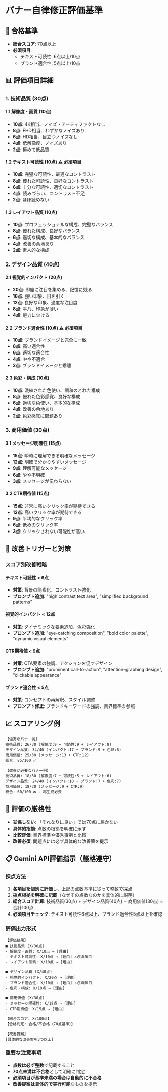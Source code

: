 # バナー自律修正評価基準

## 🎯 合格基準
- **総合スコア**: 70点以上
- **必須項目**:
  - テキスト可読性: 6点以上/10点
  - ブランド適合性: 5点以上/10点

## 📊 評価項目詳細

### 1. 技術品質 (30点)
#### 1.1 解像度・画質 (10点)
- **10点**: 4K相当、ノイズ・アーティファクトなし
- **8点**: FHD相当、わずかなノイズあり
- **6点**: HD相当、目立つノイズなし
- **4点**: 低解像度、ノイズあり
- **2点**: 極めて低品質

#### 1.2 テキスト可読性 (10点) ⚠️ 必須項目
- **10点**: 完璧な可読性、最適なコントラスト
- **8点**: 優れた可読性、良好なコントラスト
- **6点**: 十分な可読性、適切なコントラスト
- **4点**: 読みづらい、コントラスト不足
- **2点**: ほぼ読めない

#### 1.3 レイアウト品質 (10点)
- **10点**: プロフェッショナルな構成、完璧なバランス
- **8点**: 優れた構成、良好なバランス
- **6点**: 適切な構成、基本的なバランス
- **4点**: 改善の余地あり
- **2点**: 素人的な構成

### 2. デザイン品質 (40点)
#### 2.1 視覚的インパクト (20点)
- **20点**: 即座に注目を集める、記憶に残る
- **16点**: 強い印象、目を引く
- **12点**: 良好な印象、適度な注目度
- **8点**: 平凡、印象が薄い
- **4点**: 魅力に欠ける

#### 2.2 ブランド適合性 (10点) ⚠️ 必須項目
- **10点**: ブランドイメージと完全に一致
- **8点**: 高い適合性
- **6点**: 適切な適合性
- **4点**: やや不適合
- **2点**: ブランドイメージと乖離

#### 2.3 色彩・構成 (10点)
- **10点**: 洗練された色使い、調和のとれた構成
- **8点**: 優れた色彩感覚、良好な構成
- **6点**: 適切な色使い、基本的な構成
- **4点**: 改善の余地あり
- **2点**: 色彩感覚に問題あり

### 3. 商用価値 (30点)
#### 3.1 メッセージ明確性 (15点)
- **15点**: 瞬時に理解できる明確なメッセージ
- **12点**: 明確で分かりやすいメッセージ
- **9点**: 理解可能なメッセージ
- **6点**: やや不明確
- **3点**: メッセージが伝わらない

#### 3.2 CTR期待値 (15点)
- **15点**: 非常に高いクリック率が期待できる
- **12点**: 高いクリック率が期待できる
- **9点**: 平均的なクリック率
- **6点**: 低めのクリック率
- **3点**: クリックされない可能性が高い

## 🔧 改善トリガーと対策

### スコア別改善戦略
#### テキスト可読性 < 6点
- **対策**: 背景の簡素化、コントラスト強化
- **プロンプト追加**: "high contrast text area", "simplified background patterns"

#### 視覚的インパクト < 12点
- **対策**: ダイナミックな要素追加、色彩強化
- **プロンプト追加**: "eye-catching composition", "bold color palette", "dynamic visual elements"

#### CTR期待値 < 9点
- **対策**: CTA要素の強調、アクションを促すデザイン
- **プロンプト追加**: "prominent call-to-action", "attention-grabbing design", "clickable appearance"

#### ブランド適合性 < 5点
- **対策**: コンセプトの再解釈、スタイル調整
- **プロンプト修正**: ブランドキーワードの強調、業界標準の参照

## 📈 スコアリング例

```
【優秀なバナー例】
技術品質: 26/30 (解像度:9 + 可読性:9 + レイアウト:8)
デザイン品質: 34/40 (インパクト:17 + ブランド:9 + 色彩:8)
商用価値: 25/30 (メッセージ:13 + CTR:12)
総合: 85/100 ✅

【改善が必要なバナー例】
技術品質: 18/30 (解像度:7 + 可読性:5 + レイアウト:6)
デザイン品質: 24/40 (インパクト:10 + ブランド:7 + 色彩:7)
商用価値: 18/30 (メッセージ:9 + CTR:9)
総合: 60/100 ❌ → 再生成必要
```

## 🎯 評価の厳格性

- **妥協しない**: 「それなりに良い」では70点に届かない
- **具体的指摘**: 点数の根拠を明確に示す
- **比較評価**: 業界標準や優秀事例と比較
- **改善必須**: 問題点には必ず具体的な改善策を提示

## 📋 Gemini API評価指示（厳格遵守）

### 採点方法
1. **各項目を個別に評価**し、上記の点数基準に従って整数で採点
2. **採点根拠を明確に記載**（なぜその点数なのかを具体的に説明）
3. **総合スコア計算**: 技術品質(30点) + デザイン品質(40点) + 商用価値(30点) = 合計100点
4. **必須項目チェック**: テキスト可読性6点以上、ブランド適合性5点以上を確認

### 評価出力形式
```
【評価結果】
■ 技術品質 (X/30点)
- 解像度・画質: X/10点 → [理由]
- テキスト可読性: X/10点 → [理由] ⚠️必須項目
- レイアウト品質: X/10点 → [理由]

■ デザイン品質 (X/40点)  
- 視覚的インパクト: X/20点 → [理由]
- ブランド適合性: X/10点 → [理由] ⚠️必須項目
- 色彩・構成: X/10点 → [理由]

■ 商用価値 (X/30点)
- メッセージ明確性: X/15点 → [理由]
- CTR期待値: X/15点 → [理由]

【総合スコア: X/100点】
【合格判定: 合格/不合格（70点基準）】

【改善提案】
[具体的な改善案を3つ以上]
```

### 重要な注意事項
- **点数は必ず整数**で記載すること
- **70点未満は不合格**として明確に判定
- **必須項目が基準未満の場合は自動的に不合格**
- **改善提案は具体的で実行可能**なものを提示